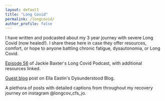 ```yaml
---
layout: default
title: "Long Covid"
permalink: /longcovid/
author_profile: false
---
```


I have written and podcasted about my 3 year journey with severe Long Covid (now healed!). I share these here in case they offer resources, comfort, or hope to anyone battling chronic fatigue, dysautonomia, or Long Covid.

[Episode 56](https://www.buzzsprout.com/1835170/11263516) of Jackie Baxter's Long Covid Podcast, with additional resources linked.

[Guest blog](https://www.dysunderstood.com/blog/johannastory) post on Ella Eastin's Dysunderstood Blog.

A plethora of posts with detailed captions from throughout my recovery journey on instagram @longcov_cfs_jo.


